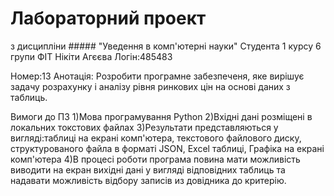 # Лабораторний проект
 з дисципліни ##### "Уведення в комп'ютерні науки"
Студента 1 курсу 6 групи ФІТ
Нікіти Агєєва
Логін:485483


Номер:13
Анотація:
Розробити програмне забезпеченя, яке вирішує задачу розрахунку і аналізу рівня ринкових цін на основі даних з таблиць.

Вимоги до ПЗ
1)Мова програмування Python
2)Вхідні дані розміщені в локальних токстових файлах
3)Результати представляються у вигляді:таблиці на екрані комп'ютера, текстового файлового диску, структурованого файла в форматі JSON, Excel таблиці, Графіка на екрані комп'ютера
4)В процесі роботи програма повина мати можливість виводити на екран вихідні дані у вигляді відповідних таблиць та надавати можливість відбору записів из довідника до критерію.
